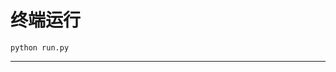 # 终端运行

```shell
python run.py
```
************************************************************************************************************************************************************************************************************************************************************************************************************************************************************************************************************************************************************************************************************************************************************************************************************************************************************************************************************************************************************************************************************************************